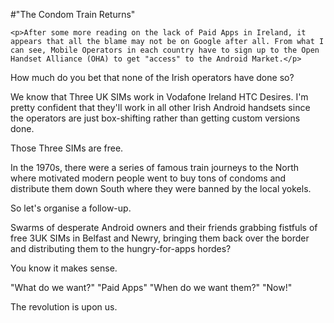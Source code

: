 #"The Condom Train Returns"


    <p>After some more reading on the lack of Paid Apps in Ireland, it appears that all the blame may not be on Google after all. From what I can see, Mobile Operators in each country have to sign up to the Open Handset Alliance (OHA) to get "access" to the Android Market.</p>
<p>How much do you bet that none of the Irish operators have done so?</p>
<p>We know that Three UK SIMs work in Vodafone Ireland HTC Desires. I'm pretty confident that they'll work in all other Irish Android handsets since the operators are just box-shifting rather than getting custom versions done.</p>
<p>Those Three SIMs are free.</p>
<p>In the 1970s, there were a series of famous train journeys to the North where motivated modern people went to buy tons of condoms and distribute them down South where they were banned by the local yokels.</p>
<p>So let's organise a follow-up.</p>
<p>Swarms of desperate Android owners and their friends grabbing fistfuls of free 3UK SIMs in Belfast and Newry, bringing them back over the border and distributing them to the hungry-for-apps hordes?</p>
<p>You know it makes sense.</p>
<p>"What do we want?" "Paid Apps" "When do we want them?" "Now!"</p>
<p>The revolution is upon us.</p>
<p></p>
  